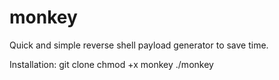# monkey
Quick and simple reverse shell payload generator to save time.

Installation:
  git clone 
  chmod +x monkey
  ./monkey
